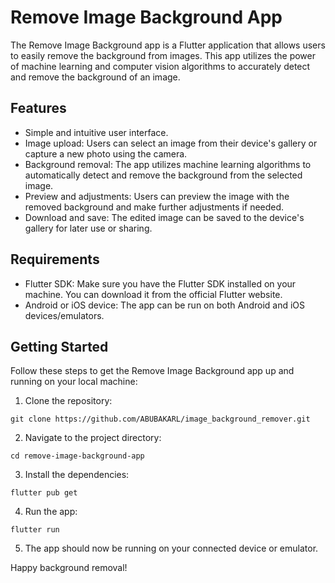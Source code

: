 # Remove Image Background App

The Remove Image Background app is a Flutter application that allows users to easily remove the background from images. This app utilizes the power of machine learning and computer vision algorithms to accurately detect and remove the background of an image.

## Features

- Simple and intuitive user interface.
- Image upload: Users can select an image from their device's gallery or capture a new photo using the camera.
- Background removal: The app utilizes machine learning algorithms to automatically detect and remove the background from the selected image.
- Preview and adjustments: Users can preview the image with the removed background and make further adjustments if needed.
- Download and save: The edited image can be saved to the device's gallery for later use or sharing.

## Requirements

- Flutter SDK: Make sure you have the Flutter SDK installed on your machine. You can download it from the official Flutter website.
- Android or iOS device: The app can be run on both Android and iOS devices/emulators.

## Getting Started

Follow these steps to get the Remove Image Background app up and running on your local machine:

1. Clone the repository:

```
git clone https://github.com/ABUBAKARL/image_background_remover.git
```

2. Navigate to the project directory:

```
cd remove-image-background-app
```

3. Install the dependencies:

```
flutter pub get
```

4. Run the app:

```
flutter run
```

5. The app should now be running on your connected device or emulator.

Happy background removal!